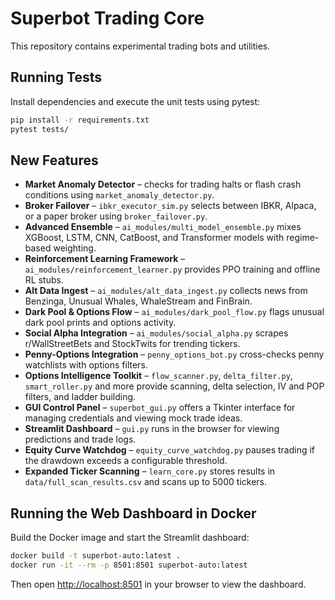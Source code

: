 # Superbot Trading Core

This repository contains experimental trading bots and utilities.

## Running Tests

Install dependencies and execute the unit tests using pytest:

```bash
pip install -r requirements.txt
pytest tests/
```

## New Features

- **Market Anomaly Detector** – checks for trading halts or flash crash conditions using `market_anomaly_detector.py`.
- **Broker Failover** – `ibkr_executor_sim.py` selects between IBKR, Alpaca, or a paper broker using `broker_failover.py`.
- **Advanced Ensemble** – `ai_modules/multi_model_ensemble.py` mixes XGBoost, LSTM, CNN, CatBoost, and Transformer models with regime-based weighting.
- **Reinforcement Learning Framework** – `ai_modules/reinforcement_learner.py` provides PPO training and offline RL stubs.
- **Alt Data Ingest** – `ai_modules/alt_data_ingest.py` collects news from Benzinga, Unusual Whales, WhaleStream and FinBrain.
- **Dark Pool & Options Flow** – `ai_modules/dark_pool_flow.py` flags unusual dark pool prints and options activity.
- **Social Alpha Integration** – `ai_modules/social_alpha.py` scrapes r/WallStreetBets and StockTwits for trending tickers.
- **Penny-Options Integration** – `penny_options_bot.py` cross-checks penny watchlists with options filters.
- **Options Intelligence Toolkit** – `flow_scanner.py`, `delta_filter.py`, `smart_roller.py` and more provide scanning, delta selection, IV and POP filters, and ladder building.
- **GUI Control Panel** – `superbot_gui.py` offers a Tkinter interface for managing credentials and viewing mock trade ideas.
- **Streamlit Dashboard** – `gui.py` runs in the browser for viewing predictions and trade logs.
- **Equity Curve Watchdog** – `equity_curve_watchdog.py` pauses trading if the drawdown exceeds a configurable threshold.
- **Expanded Ticker Scanning** – `learn_core.py` stores results in `data/full_scan_results.csv` and scans up to 5000 tickers.

## Running the Web Dashboard in Docker

Build the Docker image and start the Streamlit dashboard:

```bash
docker build -t superbot-auto:latest .
docker run -it --rm -p 8501:8501 superbot-auto:latest
```

Then open <http://localhost:8501> in your browser to view the dashboard.
